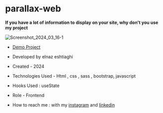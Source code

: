 # parallax-web

**If you have a lot of information to display on your site, why don't you use my project**

![Screenshot_2024_03_16-1](https://github.com/elnaz-eshtiaghi/memory-game/assets/146030206/08d71587-b5e7-443c-b11a-1f33f031ef86)
- [Demo Project]( https://elnaz-eshtiaghi.github.io/personal-web/)

- Developed by elnaz eshtiaghi

- Created - 2024

- Technologies Used - Html , css , sass , bootstrap, javascript

- Hooks Used : useState 

- Role - Frontend

- How to reach me : with my [instagram](https://www.instagram.com/elnaz_eshtiaghi) and [linkedin](https://www.linkedin.com/in/elnaz-eshtiaghi-936832290/)
